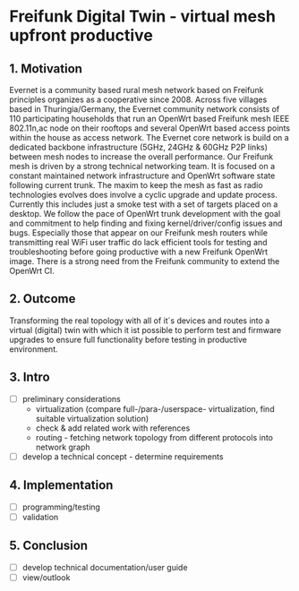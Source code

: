 # Freifunk Digital Twin - virtual mesh upfront productive

## 1. Motivation
Evernet is a community based rural mesh network based on Freifunk principles organizes as a cooperative since 2008. Across five villages based in Thuringia/Germany, the Evernet community network consists of 110 participating households that run an OpenWrt based Freifunk mesh IEEE 802.11n,ac node on their rooftops and several OpenWrt based access points within the house as access network. The Evernet core network is build on a dedicated backbone infrastructure (5GHz, 24GHz & 60GHz P2P links) between mesh nodes to increase the overall performance. Our Freifunk mesh is driven by a strong technical networking team. It is focused on a constant maintained network infrastructure and OpenWrt software state following current trunk. The maxim to keep the mesh as fast as radio technologies evolves does involve a cyclic upgrade and update process. Currently this includes just a smoke test with a set of targets placed on a desktop. We follow the pace of OpenWrt trunk development with the goal and commitment to help finding and fixing kernel/driver/config issues and bugs. Especially those that appear on our Freifunk mesh routers while transmitting real WiFi user traffic do lack efficient tools for testing and troubleshooting before going productive with a new Freifunk OpenWrt image. There is a strong need from the Freifunk community to extend the OpenWrt CI.

## 2. Outcome
Transforming the real topology with all of it´s devices and routes into a virtual (digital) twin with which it ist possible to perform test and firmware upgrades to ensure full functionality before testing in productive environment.


## 3. Intro
- [ ] preliminary considerations
  *  virtualization (compare full-/para-/userspace- virtualization, find suitable virtualization solution) 
  *  check & add related work with references
  *  routing - fetching network topology from different protocols into network graph
- [ ] develop a technical concept - determine requirements

## 4. Implementation
- [ ] programming/testing
- [ ] validation

## 5. Conclusion
- [ ] develop technical documentation/user guide
- [ ] view/outlook

<!--
## ToDo List:
- [ ] Check & Add Related Work with References
- [ ] Software Design
- [ ] Programmierung / Umsetzung
- [ ] Installationsanleitung
- [ ] Validierung / Limitierung
- [ ] Zusammenfassung & Ausblick
-->
